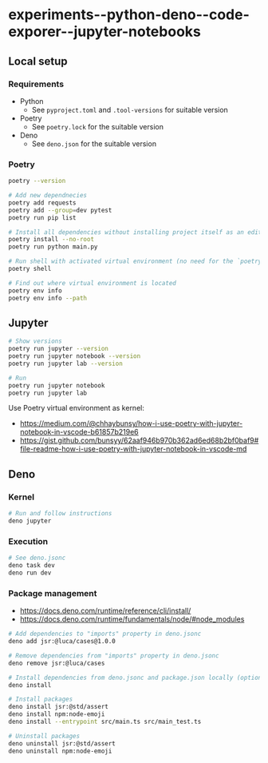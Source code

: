 # experiments--python-deno--code-exporer--jupyter-notebooks

## Local setup

### Requirements

- Python
  - See `pyproject.toml` and `.tool-versions` for suitable version
- Poetry
  - See `poetry.lock` for the suitable version
- Deno
  - See `deno.json` for the suitable version

### Poetry

```bash
poetry --version

# Add new dependnecies
poetry add requests
poetry add --group=dev pytest
poetry run pip list

# Install all dependencies without installing project itself as an editable package
poetry install --no-root
poetry run python main.py

# Run shell with activated virtual environment (no need for the `poetry` command prefix)
poetry shell

# Find out where virtual environment is located
poetry env info
poetry env info --path
```

## Jupyter

```bash
# Show versions
poetry run jupyter --version
poetry run jupyter notebook --version
poetry run jupyter lab --version

# Run
poetry run jupyter notebook
poetry run jupyter lab
```

Use Poetry virtual environment as kernel:

- https://medium.com/@chhaybunsy/how-i-use-poetry-with-jupyter-notebook-in-vscode-b61857b219e6
- https://gist.github.com/bunsyy/62aaf946b970b362ad6ed68b2bf0baf9#file-readme-how-i-use-poetry-with-jupyter-notebook-in-vscode-md

## Deno

### Kernel

```bash
# Run and follow instructions
deno jupyter
```

### Execution

```bash
# See deno.jsonc
deno task dev
deno run dev
```

### Package management

- https://docs.deno.com/runtime/reference/cli/install/
- https://docs.deno.com/runtime/fundamentals/node/#node_modules

```bash
# Add dependencies to "imports" property in deno.jsonc
deno add jsr:@luca/cases@1.0.0

# Remove dependencies from "imports" property in deno.jsonc
deno remove jsr:@luca/cases

# Install dependencies from deno.jsonc and package.json locally (optional)
deno install

# Install packages
deno install jsr:@std/assert
deno install npm:node-emoji
deno install --entrypoint src/main.ts src/main_test.ts

# Uninstall packages
deno uninstall jsr:@std/assert
deno uninstall npm:node-emoji
```
